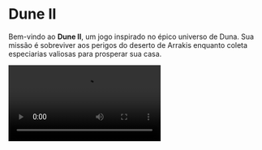 # **Dune II**

Bem-vindo ao **Dune II**, um jogo inspirado no épico universo de Duna. Sua missão é sobreviver aos perigos do deserto de Arrakis enquanto coleta especiarias valiosas para prosperar sua casa.

<video src="static/image/trailer.mov" controls="controls" style="max-width: 100%;">

---

## **Objetivo do Jogo**

- **Colete especiarias**: Espalhadas pelos mapas, elas são a chave para enriquecer sua casa e garantir sua prosperidade.
- **Venda especiarias no mercador de Arrakis**: Troque as especiarias por dinheiro e use os lucros para melhorar seu inventário e garantir sua sobrevivência.
- **Gerencie sua água**: O deserto é implacável, e sem água você não sobreviverá. Sempre que possível, compre água para não morrer.
- **Explore diferentes mapas**:
  - **Mapa 1**: Relativamente tranquilo, mas com menos especiarias.
  - **Mapa 2**: Mais perigoso, onde movimentos descuidados podem chamar a atenção dos **vermes gigantes** mais facilmente.
  - **Mapa 3**: O desafio máximo, onde sobreviver exige estratégia. Nele, você acumula muitos pontos ao coletar especiarias, mas você é facilmente identificado pelos **vermes**.

---

## **Desafios**

- **Equilibre recursos**: Colete especiarias, mas saiba conciliar com sua água, para acumular dinheiro sem morrer desidratado.
- **Evite os vermes gigantes**: Para não ser identificado por eles, não repita seus passos, e, em mapas com mais especiarias, mais fácil é de ser atacado por um deles.
- **Planeje cada movimento**: Errar pode significar a sua morte.

---

## **Como Jogar**

### **Controles**
- **WASD**: Movimente seu personagem.
- **SPACE**: Pule as cutscenes.
- **ENTER**: Confirme ações.
- **P**: Interaja com portais.
- **E**: Se mantenha parado sem respirar para evitar ser identificado pelos vermes que se rastejam sob a areia.

---

## Em Linux:

1. Se certifique que terá o GCC, make e git:
```
sudo apt install build-essential git
```

2.  Instale todas as bibliotecas necessárias:
```
sudo apt install libasound2-dev libx11-dev libxrandr-dev libxi-dev libgl1-mesa-dev libglu1-mesa-dev libxcursor-dev libxinerama-dev libwayland-dev libxkbcommon-dev
```

3.  Baixe o código-fonte do Raylib diretamente do GitHub e entre na pasta:
```
git clone --depth 1 https://github.com/raysan5/raylib.git raylib
cd raylib/src/
```

4. Compile a raylib:
```
make PLATFORM=PLATFORM_DESKTOP
```

5.  Instale a raylib:
```
sudo make install
cd ~
```

6.  Clone o repositório do jogo:
```
git clone https://github.com/Mateus-Ribeir0/DuneII.git
cd DuneII
```

7.  Compile e rode o jogo:
```
make
./dune_game
```

*. Se não funcionar a compilação, tente esse comando:

```
gcc -Wall -std=c99 -Iinclude -I../raylib/src src/*.c -o dune_game -L../raylib/src -lraylib -lGL -lm -lpthread -ldl -lrt -lX11
```

Caso ocorra algum imprevisto, leia a documentação da Raylib para Linux: [Raylib para Linux](https://github.com/raysan5/raylib/wiki/Working-on-GNU-Linux).

<br>

## Em Mac: (O código apresenta defeitos ao compilar no Mac devido à forma que ele lida com algumas partes do nosso código, que é diferente do Linux)

1. Configure o ambiente para suportar a compilação estática:
```
export MACOSX_DEPLOYMENT_TARGET=10.9
```

2. Instale as ferramentas XCode (certifique-se de atualizar as ferramentas após a instalação):
```
xcode-select --install
```

2.1. Assegure a instalação do xcode:

```
sudo rm -rf /Library/Developer/CommandLineTools
xcode-select --install
```

3. Baixe o código-fonte do Raylib diretamente do GitHub e entre na pasta:
```
git clone https://github.com/raysan5/raylib.git
cd raylib/src
```

4. Compile a raylib:
```
make
```

5. Clone o repositório:
```
git clone https://github.com/Mateus-Ribeir0/DuneII.git
cd DuneII
```

6. Compile e rode o jogo usando o seguinte comando:
```
make
./dune_game
```

Caso ocorra algum imprevisto, leia a documentação da Raylib para Mac: [Raylib para Mac](https://github.com/raysan5/raylib/wiki/Working-on-macOS).

---
